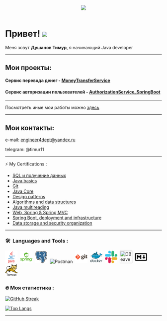 <div id="header" align="center">
  <img src="https://media.giphy.com/media/RN8FdaB6T1bkkI5n4I/giphy.gif" width="200"/>
</div>
<div id="seconder" align="center">
<img src="https://komarev.com/ghpvc/?username=TimurDushanov&style=flat-square&color=red" alt=""/>
</div>

<h1>
  Привет!
  <img src="https://media.giphy.com/media/hvRJCLFzcasrR4ia7z/giphy.gif" width="30px"/>
</h1>

Меня зовут **Душанов Тимур**, я начинающий Java developer

---

## Мои проекты:
#### Сервис перевода денег - [MoneyTransferService](https://github.com/TimurDushanov/TransferMoneyService.git)
#### Сервис авторизации пользователей - [AuthorizationService_SpringBoot](AuthorizationService_SpringBoot)

---

Посмотреть иные мои работы можно [здесь](https://github.com/TimurDushanov?tab=repositories)

</p>

---

## Мои контакты:
e-mail: engineer4dept@yandex.ru

telegram: @timur11

</p>

---

 ⚡  My Certifications :
 - [SQL и получение данных](https://github.com/TimurDushanov/data/blob/master/certificate.pdf)
 - [Java basics](https://github.com/TimurDushanov/data/blob/master/%D0%BE%D1%81%D0%BD%D0%BE%D0%B2%D1%8B%20JAVA.pdf)
 - [Git](https://github.com/TimurDushanov/data/blob/master/certificategit.pdf)
 - [Java Core](https://github.com/TimurDushanov/data/blob/master/java%20core.pdf)
 - [Design patterns](https://github.com/TimurDushanov/data/blob/master/%D1%88%D0%B0%D0%B1%D0%BB%D0%BE%D0%BD%D1%8B%20%D0%BF%D1%80%D0%BE%D0%B5%D0%BA%D1%82%D0%B8%D1%80%D0%BE%D0%B2%D0%B0%D0%BD%D0%B8%D1%8F.pdf)
 - [Algorithms and data structures](https://github.com/TimurDushanov/data/blob/master/%D0%B0%D0%BB%D0%B3%D0%BE%D1%80%D0%B8%D1%82%D0%BC%D1%8B.pdf)
 - [Java multireading](https://github.com/TimurDushanov/data/blob/master/%D0%BC%D0%BD%D0%BE%D0%B3%D0%BE%D0%BF%D0%BE%D1%82%D0%BE%D1%87%D0%BA%D0%B0.pdf)
 - [Web, Spring & Spring MVC](https://github.com/TimurDushanov/data/blob/master/web%2C%20spring.pdf)
 - [Spring Boot, deployment and infrastructure](https://github.com/TimurDushanov/data/blob/master/spring%20boot.pdf)
 - [Data storage and security organization](https://github.com/TimurDushanov/data/blob/master/certificate.pdf)
 
 
 </p>

---

 ### 🛠 &nbsp;Languages and Tools :
<p>
<img src="https://github.com/devicons/devicon/blob/master/icons/java/java-original-wordmark.svg" title="Java" alt="Java" width="40" height="40"/>&nbsp;
<img src="https://github.com/devicons/devicon/blob/master/icons/spring/spring-original-wordmark.svg" title="Spring" alt="Spring" width="40" height="40"/>&nbsp;
<img src="https://github.com/devicons/devicon/blob/master/icons/postgresql/postgresql-original.svg"  title="PostgreSQL" **alt="PostgreSQL" width="40" height="40"/>&nbsp; 
<img src="https://www.vectorlogo.zone/logos/getpostman/getpostman-icon.svg" title="Postman"  alt="Postman" width="40" height="40"/>&nbsp;
<img src="https://github.com/devicons/devicon/blob/master/icons/git/git-original-wordmark.svg" title="Git" **alt="Git" width="40" height="40"/>&nbsp;
<img src="https://github.com/devicons/devicon/blob/master/icons/docker/docker-original-wordmark.svg"  title="Docker" **alt="Docker" width="40" height="40"/>&nbsp;
<img src="https://github.com/devicons/devicon/blob/master/icons/slack/slack-original.svg"  title="Slack" **alt="Slack" width="40" height="40"/>&nbsp; 
<img src="https://raw.githubusercontent.com/wiki/dbeaver/dbeaver/images/dbeaver-icon-64x64.png" title="DBeaver" **alt="DBeaver" width="40" height="40"/>&nbsp; 
<img src="https://github.com/devicons/devicon/blob/master/icons/markdown/markdown-original.svg" title="MD" **alt="MD" width="40" height="40"/>&nbsp;
<img src="https://github.com/devicons/devicon/blob/master/icons/tomcat/tomcat-original-wordmark.svg" title="TomCat" **alt="TomCat" width="40" height="40"/>&nbsp;
 
</p>



### :fire: Моя статистика :
[![GitHub Streak](http://github-readme-streak-stats.herokuapp.com?user=TimurDushanov&theme=highcontrast&border_radius=4.6&locale=ru)](https://git.io/streak-stats)


[![Top Langs](https://github-readme-stats.vercel.app/api/top-langs/?username=TimurDushanov&layout=compact&theme=vision-friendly-dark)](https://github.com/anuraghazra/github-readme-stats)


---

<!--
**TimurDushanov/TimurDushanov** is a ✨ _special_ ✨ repository because its `README.md` (this file) appears on your GitHub profile.

Here are some ideas to get you started:

- 🔭 I’m currently working on ...
- 🌱 I’m currently learning ...
- 👯 I’m looking to collaborate on ...
- 🤔 I’m looking for help with ...
- 💬 Ask me about ...
- 📫 How to reach me: ...
- 😄 Pronouns: ...
- ⚡ Fun fact: ...
-->
